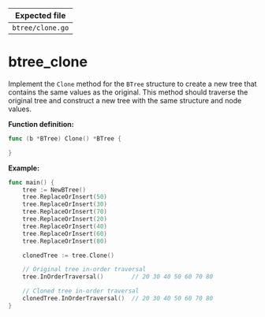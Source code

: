 | Expected file    |
| ---------------- |
| `btree/clone.go` |

# btree_clone

Implement the `Clone` method for the `BTree` structure to create a new tree that contains the same values as the original. This method should traverse the original tree and construct a new tree with the same structure and node values.

**Function definition:**

```go
func (b *BTree) Clone() *BTree {

}
```

**Example:**

```go
func main() {
    tree := NewBTree()
    tree.ReplaceOrInsert(50)
    tree.ReplaceOrInsert(30)
    tree.ReplaceOrInsert(70)
    tree.ReplaceOrInsert(20)
    tree.ReplaceOrInsert(40)
    tree.ReplaceOrInsert(60)
    tree.ReplaceOrInsert(80)

    clonedTree := tree.Clone()

    // Original tree in-order traversal
    tree.InOrderTraversal()        // 20 30 40 50 60 70 80

    // Cloned tree in-order traversal
    clonedTree.InOrderTraversal()  // 20 30 40 50 60 70 80
}
```

